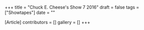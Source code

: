 +++
title = "Chuck E. Cheese's Show 7 2016"
draft = false
tags = ["Showtapes"]
date = ""

[Article]
contributors = []
gallery = []
+++